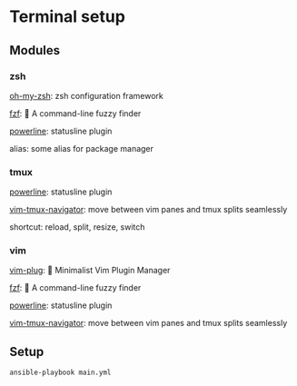 # Terminal setup

## Modules

### zsh

[oh-my-zsh](https://github.com/robbyrussell/oh-my-zsh): zsh configuration framework

[fzf](https://github.com/junegunn/fzf): 🌸 A command-line fuzzy finder

[powerline](https://github.com/powerline/powerline): statusline plugin

alias: some alias for package manager

### tmux

[powerline](https://github.com/powerline/powerline): statusline plugin

[vim-tmux-navigator](https://github.com/christoomey/vim-tmux-navigator): move between vim panes and tmux splits seamlessly

shortcut: reload, split, resize, switch

### vim

[vim-plug](https://github.com/junegunn/vim-plug): 🌺 Minimalist Vim Plugin Manager

[fzf](https://github.com/junegunn/fzf): 🌸 A command-line fuzzy finder

[powerline](https://github.com/powerline/powerline): statusline plugin

[vim-tmux-navigator](https://github.com/christoomey/vim-tmux-navigator): move between vim panes and tmux splits seamlessly

## Setup

```
ansible-playbook main.yml
```

